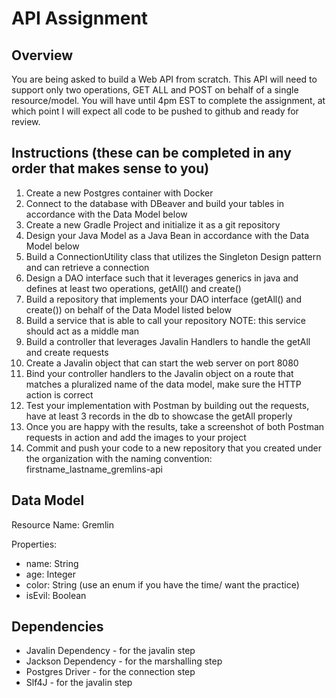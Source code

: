 # API Assignment

## Overview
You are being asked to build a Web API from scratch. This API will need to support only two operations, GET ALL and POST on behalf of a single resource/model.
You will have until 4pm EST to complete the assignment, at which point I will expect all code to be pushed to github and ready for review.

## Instructions  (these can be completed in any order that makes sense to you)
1. Create a new Postgres container with Docker
2. Connect to the database with DBeaver and build your tables in accordance with the Data Model below
3. Create a new Gradle Project and initialize it as a git repository
4. Design your Java Model as a Java Bean in accordance with the Data Model below
5. Build a ConnectionUtility class that utilizes the Singleton Design pattern and can retrieve a connection
6. Design a DAO interface such that it leverages generics in java and defines at least two operations, getAll() and create()
7. Build a repository that implements your DAO interface (getAll() and create()) on behalf of the Data Model listed below
8. Build a service that is able to call your repository NOTE: this service should act as a middle man
9. Build a controller that leverages Javalin Handlers to handle the getAll and create requests
10. Create a Javalin object that can start the web server on port 8080
11. Bind your controller handlers to the Javalin object on a route that matches a pluralized name of the data model, make sure the HTTP action is correct
12. Test your implementation with Postman by building out the requests, have at least 3 records in the db to showcase the getAll properly
13. Once you are happy with the results, take a screenshot of both Postman requests in action and add the images to your project
14. Commit and push your code to a new repository that you created under the organization with the naming convention: firstname_lastname_gremlins-api

## Data Model
Resource Name: Gremlin

Properties:
- name: String
- age: Integer
- color: String   (use an enum if you have the time/ want the practice)
- isEvil: Boolean

## Dependencies
- Javalin Dependency - for the javalin step
- Jackson Dependency - for the marshalling step
- Postgres Driver - for the connection step
- Slf4J - for the javalin step
